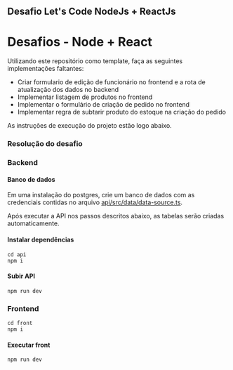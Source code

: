 ## Desafio Let's Code NodeJs + ReactJs

# Desafios - Node + React

Utilizando este repositório como template, faça as seguintes implementações faltantes:

- Criar formulario de edição de funcionário no frontend e a rota de atualização dos dados no backend
- Implementar listagem de produtos no frontend
- Implementar o formulário de criação de pedido no frontend
- Implementar regra de subtarir produto do estoque na criação do pedido

As instruções de execução do projeto estão logo abaixo.


### Resolução do desafio

### Backend

#### Banco de dados

Em uma instalação do postgres, crie um banco de dados com as credenciais contidas no arquivo [api/src/data/data-source.ts](https://github.com/Fernnandez/node-challenge-lets-code/blob/main/api/src/data/data-source.ts).

Após executar a API nos passos descritos abaixo, as tabelas serão criadas automaticamente.

#### Instalar dependências

```
cd api
npm i
```

#### Subir API

```
npm run dev
```

### Frontend

```
cd front
npm i
```

#### Executar front

```
npm run dev
```
